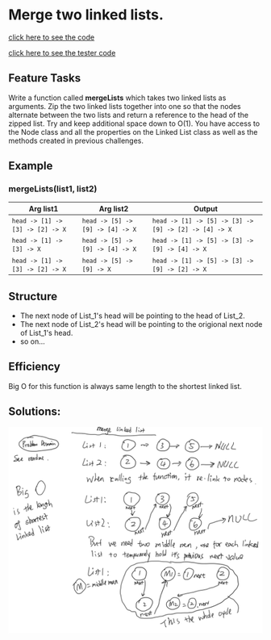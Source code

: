 # Merge two linked lists.

[click here to see the code](ll-zip.js)

[click here to see the tester code](ll-zip.test.js)

## Feature Tasks

Write a function called **mergeLists** which takes two linked lists as arguments. Zip the two linked lists together into one so that the nodes alternate between the two lists and return a reference to the head of the zipped list. Try and keep additional space down to O(1). You have access to the Node class and all the properties on the Linked List class as well as the methods created in previous challenges.

## Example

### **mergeLists(list1, list2)**

|Arg list1|Arg list2|Output|
|--|--|--|
|`head -> [1] -> [3] -> [2] -> X`|`head -> [5] -> [9] -> [4] -> X`|`head -> [1] -> [5] -> [3] -> [9] -> [2] -> [4] -> X`|
|`head -> [1] -> [3] -> X`|`head -> [5] -> [9] -> [4] -> X` |`head -> [1] -> [5] -> [3] -> [9] -> [4] -> X`|
|`head -> [1] -> [3] -> [2] -> X`|`head -> [5] -> [9] -> X`|`head -> [1] -> [5] -> [3] -> [9] -> [2] -> X`|

## Structure

- The next node of List_1's head will be pointing to the head of List_2.
- The next node of List_2's head will be pointing to the origional next node of List_1's head.
- so on...

## Efficiency

Big O for this function is always same length to the shortest linked list.

## Solutions:

![merge](merge.png)